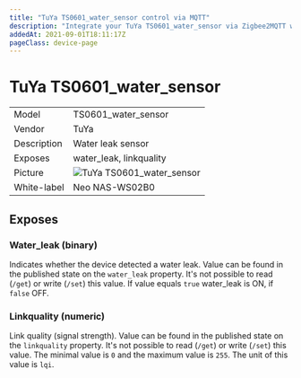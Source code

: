 ```yaml
---
title: "TuYa TS0601_water_sensor control via MQTT"
description: "Integrate your TuYa TS0601_water_sensor via Zigbee2MQTT with whatever smart home infrastructure you are using without the vendors bridge or gateway."
addedAt: 2021-09-01T18:11:17Z
pageClass: device-page
---
```


<!-- !!!! -->
<!-- ATTENTION: This file is auto-generated through docgen! -->
<!-- You can only edit the "## Notes"-Section till next h1 (#) or h2 heading (##). -->
<!-- Do NOT use h1 or h2 heading within "## Notes"-Section. -->
<!-- !!!! -->

# TuYa TS0601_water_sensor

|     |     |
|-----|-----|
| Model | TS0601_water_sensor  |
| Vendor  | TuYa  |
| Description | Water leak sensor |
| Exposes | water_leak, linkquality |
| Picture | ![TuYa TS0601_water_sensor](https://www.zigbee2mqtt.io/images/devices/TS0601_water_sensor.jpg) |
| White-label | Neo NAS-WS02B0 |


<!-- Notes BEGIN: You can edit here. Add "## Notes" headline if not already present. -->



<!-- Notes END: Do not edit below this line -->


## Exposes

### Water_leak (binary)
Indicates whether the device detected a water leak.
Value can be found in the published state on the `water_leak` property.
It's not possible to read (`/get`) or write (`/set`) this value.
If value equals `true` water_leak is ON, if `false` OFF.

### Linkquality (numeric)
Link quality (signal strength).
Value can be found in the published state on the `linkquality` property.
It's not possible to read (`/get`) or write (`/set`) this value.
The minimal value is `0` and the maximum value is `255`.
The unit of this value is `lqi`.

